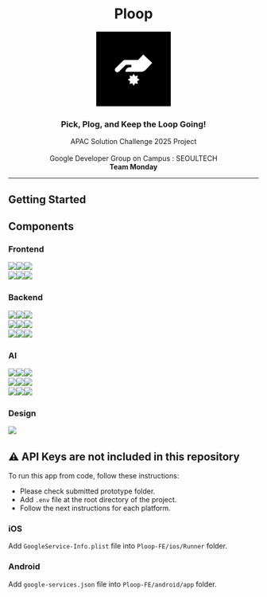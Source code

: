 <div align="center">

# Ploop

<img src='assets/ploop-applogo.png' width=150px/>
</br>

### Pick, Plog, and Keep the Loop Going!

APAC Solution Challenge 2025 Project
</br> </br>
Google Developer Group on Campus : SEOULTECH
</br> **Team Monday**

</div>

<hr />

## Getting Started


## Components

### Frontend

<img src="https://img.shields.io/badge/Framework-%23121011?style=for-the-badge"><img src="https://img.shields.io/badge/Flutter-%2302569B.svg?style=for-the-badge&logo=Flutter&logoColor=white"><img src="https://img.shields.io/badge/3.29.2-515151?style=for-the-badge">  
<img src="https://img.shields.io/badge/Language-%23121011?style=for-the-badge"><img src="https://img.shields.io/badge/dart-%230175C2.svg?style=for-the-badge&logo=dart&logoColor=white"><img src="https://img.shields.io/badge/3.7.2-515151?style=for-the-badge">

### Backend
<img src="https://img.shields.io/badge/Framework-%23121011?style=for-the-badge"><img src="https://img.shields.io/badge/Spring Boot-%236DB33F.svg?style=for-the-badge&logo=Spring&logoColor=white"><img src="https://img.shields.io/badge/3.4.4-515151?style=for-the-badge">  
<img src="https://img.shields.io/badge/Language-%23121011?style=for-the-badge"><img src="https://img.shields.io/badge/java-%23ED8B00.svg?style=for-the-badge&logo=openjdk&logoColor=white"><img src="https://img.shields.io/badge/17.0.14-515151?style=for-the-badge">  
<img src="https://img.shields.io/badge/Database-%23121011?style=for-the-badge"><img src="https://img.shields.io/badge/MySQL-%234479A1.svg?style=for-the-badge&logo=MySQL&logoColor=white"><img src="https://img.shields.io/badge/9.2.0-515151?style=for-the-badge">

### AI
<img src="https://img.shields.io/badge/Framework-%23121011?style=for-the-badge"><img src="https://img.shields.io/badge/FastAPI-009688?style=for-the-badge&logo=fastapi&logoColor=white"><img src="https://img.shields.io/badge/0.110.0-515151?style=for-the-badge"><br>
<img src="https://img.shields.io/badge/Library-%23121011?style=for-the-badge"><img src="https://img.shields.io/badge/PyTorch-EE4C2C?style=for-the-badge&logo=pytorch&logoColor=white"><img src="https://img.shields.io/badge/2.2.2-515151?style=for-the-badge"><br>
<img src="https://img.shields.io/badge/API-%23121011?style=for-the-badge"><img src="https://img.shields.io/badge/Gemini-4285F4?style=for-the-badge&logo=google&logoColor=white"><img src="https://img.shields.io/badge/v2.0-515151?style=for-the-badge"><br>



### Design
<img src="https://img.shields.io/badge/figma-%23F24E1E.svg?style=for-the-badge&logo=figma&logoColor=white">

## ⚠️ API Keys are not included in this repository

To run this app from code, follow these instructions:

- Please check submitted prototype folder.
- Add `.env` file at the root directory of the project.
- Follow the next instructions for each platform.

### iOS

Add `GoogleService-Info.plist` file into `Ploop-FE/ios/Runner` folder.

### Android

Add `google-services.json` file into `Ploop-FE/android/app` folder.
